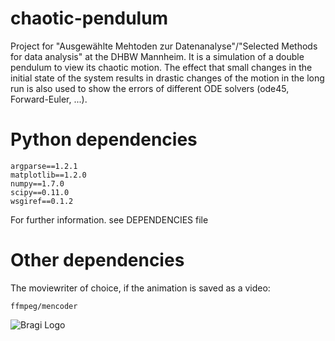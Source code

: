 chaotic-pendulum
================

Project for "Ausgewählte Mehtoden zur Datenanalyse"/"Selected Methods for data analysis" at the DHBW Mannheim. 
It is a simulation of a double pendulum to view its chaotic motion. The effect that small changes in the 
initial state of the system results in drastic changes of the motion in the long run is also used to show
the errors of different ODE solvers (ode45, Forward-Euler, ...).

Python dependencies
===================

	argparse==1.2.1
	matplotlib==1.2.0
	numpy==1.7.0
	scipy==0.11.0
	wsgiref==0.1.2

For further information. see DEPENDENCIES file

Other dependencies
==================

The moviewriter of choice, if the animation is saved as a video:

	ffmpeg/mencoder
	 

![Bragi Logo](http://scienceworld.wolfram.com/physics/gifs/doublepe.gif)


